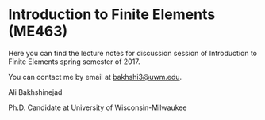 # Introduction to Finite Elements (ME463)

Here you can find the lecture notes for discussion session of Introduction to Finite Elements spring semester of 2017.

You can contact me by email at bakhshi3@uwm.edu.
 
Ali Bakhshinejad

Ph.D. Candidate at University of Wisconsin-Milwaukee
